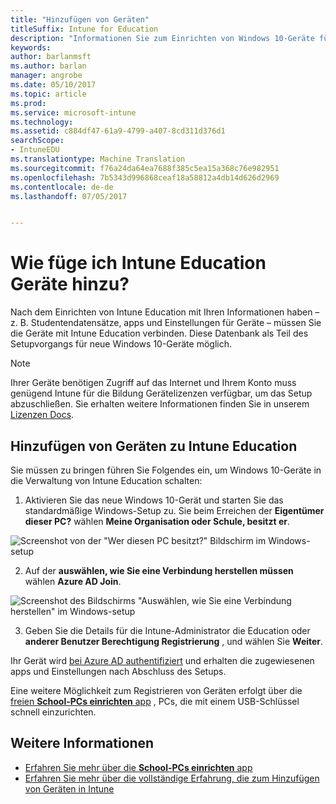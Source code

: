 ```yaml
---
title: "Hinzufügen von Geräten"
titleSuffix: Intune for Education
description: "Informationen Sie zum Einrichten von Windows 10-Geräte für Intune Education."
keywords: 
author: barlanmsft
ms.author: barlan
manager: angrobe
ms.date: 05/10/2017
ms.topic: article
ms.prod: 
ms.service: microsoft-intune
ms.technology: 
ms.assetid: c884df47-61a9-4799-a407-8cd311d376d1
searchScope:
- IntuneEDU
ms.translationtype: Machine Translation
ms.sourcegitcommit: f76a24da64ea7688f385c5ea15a368c76e982951
ms.openlocfilehash: 7b5343d996868ceaf18a58812a4db14d626d2969
ms.contentlocale: de-de
ms.lasthandoff: 07/05/2017


---
```


# <a name="how-do-i-add-devices-to-intune-for-education"></a>Wie füge ich Intune Education Geräte hinzu?

Nach dem Einrichten von Intune Education mit Ihren Informationen haben – z. B. Studentendatensätze, apps und Einstellungen für Geräte – müssen Sie die Geräte mit Intune Education verbinden. Diese Datenbank als Teil des Setupvorgangs für neue Windows 10-Geräte möglich.


> [!NOTE]
> Ihrer Geräte benötigen Zugriff auf das Internet und Ihrem Konto muss genügend Intune für die Bildung Gerätelizenzen verfügbar, um das Setup abzuschließen. Sie erhalten weitere Informationen finden Sie in unserem [Lizenzen Docs](https://docs.microsoft.com/intune/get-started/start-with-a-paid-subscription-to-microsoft-intune-step-4).

## <a name="add-devices-to-intune-for-education"></a>Hinzufügen von Geräten zu Intune Education

Sie müssen zu bringen führen Sie Folgendes ein, um Windows 10-Geräte in die Verwaltung von Intune Education schalten:

1. Aktivieren Sie das neue Windows 10-Gerät und starten Sie das standardmäßige Windows-Setup zu. Sie beim Erreichen der **Eigentümer dieser PC?** wählen **Meine Organisation oder Schule, besitzt er**.

  ![Screenshot von der "Wer diesen PC besitzt?" Bildschirm im Windows-setup](./media/devices-001-who-owns-this-pc.png)

2. Auf der **auswählen, wie Sie eine Verbindung herstellen müssen** wählen **Azure AD Join**.

  ![Screenshot des Bildschirms "Auswählen, wie Sie eine Verbindung herstellen" im Windows-setup](./media/devices-002-how-you-connect-pc.png)

3. Geben Sie die Details für die Intune-Administrator die Education oder **anderer Benutzer Berechtigung Registrierung** , und wählen Sie **Weiter**.

Ihr Gerät wird [bei Azure AD authentifiziert](https://docs.microsoft.com/azure/active-directory/active-directory-conditional-access) und erhalten die zugewiesenen apps und Einstellungen nach Abschluss des Setups.

Eine weitere Möglichkeit zum Registrieren von Geräten erfolgt über die [freien __School-PCs einrichten__ app](how-should-i-enroll-devices.md) , PCs, die mit einem USB-Schlüssel schnell einzurichten. 

## <a name="find-out-more"></a>Weitere Informationen
- [Erfahren Sie mehr über die **School-PCs einrichten** app](https://docs.microsoft.com/education/windows/use-set-up-school-pcs-app)
- [Erfahren Sie mehr über die vollständige Erfahrung, die zum Hinzufügen von Geräten in Intune](https://docs.microsoft.com/intune/deploy-use/enroll-devices-in-microsoft-intune)

